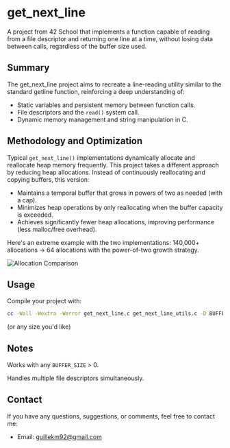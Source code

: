 # get_next_line

A project from 42 School that implements a function capable of reading from a file descriptor and returning one line at a time, without losing data between calls, regardless of the buffer size used.


## Summary

The get_next_line project aims to recreate a line-reading utility similar to the standard getline function, reinforcing a deep understanding of:

- Static variables and persistent memory between function calls.
- File descriptors and the `read()` system call.
- Dynamic memory management and string manipulation in C.

## Methodology and Optimization

Typical `get_next_line()` implementations dynamically allocate and reallocate heap memory frequently.
This project takes a different approach by reducing heap allocations. Instead of continuously reallocating and copying buffers, this version:

- Maintains a temporal buffer that grows in powers of two as needed (with a cap).
- Minimizes heap operations by only reallocating when the buffer capacity is exceeded.
- Achieves significantly fewer heap allocations, improving performance (less malloc/free overhead).

Here's an extreme example with the two implementations: 140,000+ allocations → 64 allocations with the power-of-two growth strategy.

![Allocation Comparison](https://i.imgur.com/A70rJ8V.png)

## Usage

Compile your project with:

```bash
cc -Wall -Wextra -Werror get_next_line.c get_next_line_utils.c -D BUFFER_SIZE=42
```
(or any size you'd like)

## Notes

Works with any `BUFFER_SIZE` > 0.

Handles multiple file descriptors simultaneously.

## Contact

If you have any questions, suggestions, or comments, feel free to contact me:
- Email: guillekm92@gmail.com